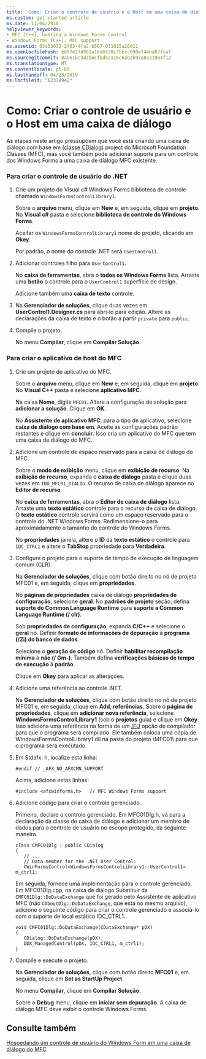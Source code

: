 ```yaml
---
title: 'Como: Criar o controle de usuário e o Host em uma caixa de diálogo'
ms.custom: get-started-article
ms.date: 11/04/2016
helpviewer_keywords:
- MFC [C++], hosting a Windows Forms Control
- Windows Forms [C++], MFC support
ms.assetid: 03a53032-2f03-4fa2-b567-031615a26011
ms.openlocfilehash: bdf7e2f4961a16e6538c7bbcc690ef44ba87fcaf
ms.sourcegitcommit: 0ab61bc3d2b6cfbd52a16c6ab2b97a8ea1864f12
ms.translationtype: MT
ms.contentlocale: pt-BR
ms.lasthandoff: 04/23/2019
ms.locfileid: "62378942"
---
```

# <a name="how-to-create-the-user-control-and-host-in-a-dialog-box"></a>Como: Criar o controle de usuário e o Host em uma caixa de diálogo

As etapas neste artigo pressupõem que você está criando uma caixa de diálogo com base em ([classe CDialog](../mfc/reference/cdialog-class.md)) project do Microsoft Foundation Classes (MFC), mas você também pode adicionar suporte para um controle dos Windows Forms a uma caixa de diálogo MFC existente.

### <a name="to-create-the-net-user-control"></a>Para criar o controle de usuário do .NET

1. Crie um projeto do Visual c# Windows Forms biblioteca de controle chamado `WindowsFormsControlLibrary1`.

   Sobre o **arquivo** menu, clique em **New** e, em seguida, clique em **projeto**. No **Visual c#** pasta e selecione **biblioteca de controle do Windows Forms**.

   Aceitar os `WindowsFormsControlLibrary1` nome do projeto, clicando em **Okey**.

   Por padrão, o nome do controle .NET será `UserControl1`.

1. Adicionar controles filho para `UserControl1`.

   No **caixa de ferramentas**, abra o **todos os Windows Forms** lista. Arraste uma **botão** o controle para o `UserControl1` superfície de design.

   Adicione também uma **caixa de texto** controle.

1. Na **Gerenciador de soluções**, clique duas vezes em **UserControl1.Designer.cs** para abri-lo para edição. Altere as declarações da caixa de texto e o botão a partir `private` para `public`.

1. Compile o projeto.

   No menu **Compilar**, clique em **Compilar Solução**.

### <a name="to-create-the-mfc-host-application"></a>Para criar o aplicativo de host do MFC

1. Crie um projeto de aplicativo do MFC.

   Sobre o **arquivo** menu, clique em **New** e, em seguida, clique em **projeto**. No **Visual C++** pasta e selecione **aplicativo MFC**.

   Na caixa **Nome**, digite `MFC01`. Altere a configuração de solução para **adicionar a solução**. Clique em **OK**.

   No **Assistente de aplicativo MFC**, para o tipo de aplicativo, selecione **caixa de diálogo com base em**. Aceite as configurações padrão restantes e clique em **concluir**. Isso cria um aplicativo do MFC que tem uma caixa de diálogo do MFC.

1. Adicione um controle de espaço reservado para a caixa de diálogo do MFC.

   Sobre o **modo de exibição** menu, clique em **exibição de recurso**. Na **exibição de recurso**, expanda o **caixa de diálogo** pasta e clique duas vezes em `IDD_MFC01_DIALOG`. O recurso de caixa de diálogo aparece no **Editor de recurso**.

   No **caixa de ferramentas**, abra o **Editor de caixa de diálogo** lista. Arraste uma **texto estático** controle para o recurso de caixa de diálogo. O **texto estático** controle servirá como um espaço reservado para o controle do .NET Windows Forms. Redimensione-o para aproximadamente o tamanho do controle do Windows Forms.

   No **propriedades** janela, altere o **ID** da **texto estático** o controle para `IDC_CTRL1` e altere o **TabStop** propriedade para **Verdadeira**.

1. Configure o projeto para o suporte de tempo de execução de linguagem comum (CLR).

   Na **Gerenciador de soluções**, clique com botão direito no nó de projeto MFC01 e, em seguida, clique em **propriedades**.

   No **páginas de propriedades** caixa de diálogo **propriedades de configuração**, selecione **geral**. No **padrões de projeto** seção, defina **suporte do Common Language Runtime** para **suporte a Common Language Runtime (/ clr)**.

   Sob **propriedades de configuração**, expanda **C/C++** e selecione o **geral** nó. Definir **formato de informações de depuração** à **programa (/Zi) do banco de dados**.

   Selecione o **geração de código** nó. Definir **habilitar recompilação mínima** à **não (/ Gm-)**. Também defina **verificações básicas de tempo de execução** à **padrão**.

   Clique em **Okey** para aplicar as alterações.

1. Adicione uma referência ao controle .NET.

   Na **Gerenciador de soluções**, clique com botão direito no nó de projeto MFC01 e, em seguida, clique em **Add**, **referências**. Sobre o **página de propriedades**, clique em **adicionar nova referência**, selecione **WindowsFormsControlLibrary1** (sob o **projetos** guia) e clique em **Okey**. Isso adiciona uma referência na forma de um [/FU](../build/reference/fu-name-forced-hash-using-file.md) opção de compilador para que o programa será compilado. Ele também coloca uma cópia de WindowsFormsControlLibrary1.dll na pasta do projeto \MFC01\ para que o programa será executado.

1. Em Stdafx. h, localize esta linha:

    ```
    #endif // _AFX_NO_AFXCMN_SUPPORT
    ```

   Acima, adicione estas linhas:

    ```
    #include <afxwinforms.h>   // MFC Windows Forms support
    ```

1. Adicione código para criar o controle gerenciado.

   Primeiro, declare o controle gerenciado. Em MFC01Dlg.h, vá para a declaração da classe de caixa de diálogo e adicionar um membro de dados para o controle de usuário no escopo protegido, da seguinte maneira.

    ```
    class CMFC01Dlg : public CDialog
    {
       // ...
       // Data member for the .NET User Control:
       CWinFormsControl<WindowsFormsControlLibrary1::UserControl1> m_ctrl1;
    ```

   Em seguida, fornece uma implementação para o controle gerenciado. Em MFC01Dlg.cpp, na caixa de diálogo Substituir da `CMFC01Dlg::DoDataExchange` que foi gerado pelo Assistente de aplicativo MFC (não `CAboutDlg::DoDataExchange`, que está no mesmo arquivo), adicione o seguinte código para criar o controle gerenciado e associá-lo com o suporte de local estático IDC_CTRL1.

    ```
    void CMFC01Dlg::DoDataExchange(CDataExchange* pDX)
    {
       CDialog::DoDataExchange(pDX);
       DDX_ManagedControl(pDX, IDC_CTRL1, m_ctrl1);
    }
    ```

1. Compile e execute o projeto.

   Na **Gerenciador de soluções**, clique com botão direito **MFC01** e, em seguida, clique em **Set as StartUp Project**.

   No menu **Compilar**, clique em **Compilar Solução**.

   Sobre o **Debug** menu, clique em **iniciar sem depuração**. A caixa de diálogo MFC deve exibir o controle Windows Forms.

## <a name="see-also"></a>Consulte também

[Hospedando um controle de usuário do Windows Form em uma caixa de diálogo do MFC](../dotnet/hosting-a-windows-form-user-control-in-an-mfc-dialog-box.md)
